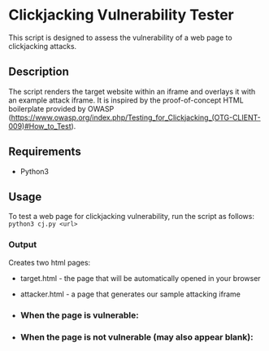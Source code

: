 # Clickjacking Vulnerability Tester

This script is designed to assess the vulnerability of a web page to clickjacking attacks.

## Description
The script renders the target website within an iframe and overlays it with an example attack iframe. It is inspired by the proof-of-concept HTML boilerplate provided by OWASP (https://www.owasp.org/index.php/Testing_for_Clickjacking_(OTG-CLIENT-009)#How_to_Test).

## Requirements
- Python3

## Usage
To test a web page for clickjacking vulnerability, run the script as follows:
`python3 cj.py <url>`

### Output
Creates two html pages: 
* target.html - the page that will be automatically opened in your browser
* attacker.html - a page that generates our sample attacking iframe

* ### When the page is vulnerable:

* ### When the page is not vulnerable (may also appear blank):
